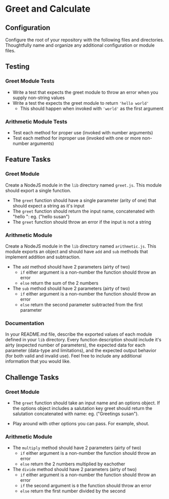# Greet and Calculate

## Configuration

Configure the root of your repository with the following files and directories.
Thoughtfully name and organize any additional configuration or module files.

<!-- * **README.md** - contains your documentation -->
<!-- * **.gitignore** - contains a `.gitignore` file -->
<!-- * **.eslintrc** - contains the course linter configuration
* **.travis.yml** - contains your travis testing instructions -->
<!-- * **package.json** - contains npm package config  -->
  <!-- * jest and eslint must be dependencies
  * create a `lint` script for running eslint `"lint": "eslint **/.js"`
  * create a `test` script for running tests -->
<!-- * **lib/** - contains module definitions -->
<!-- * **__test__/** - contains unit tests -->

## Testing

### Greet Module Tests

* Write a test that expects the greet module to throw an error when you supply non-string values
* Write a test the expects the greet module to return `'hello world'`
  * This should happen when invoked with `'world'` as the first argument

### Arithmetic Module Tests

* Test each method for proper use (invoked with number arguments)
* Test each method for inproper use (invoked with one or more non-number arguments)

## Feature Tasks

### Greet Module

Create a NodeJS module in the `lib` directory named `greet.js`.  This module should export a single function.
* The `greet` function should have a single parameter (arity of one) that should expect a string as it's input
* The `greet` function should return the input name, concatenated with "hello ": eg. ("hello susan")
* The `greet` function should throw an error if the input is not a string

### Arithmetic Module

Create a NodeJS module in the `lib` directory named `arithmetic.js`. This module exports an object and should have
`add` and `sub` methods that implement addition and subtraction.

* The `add` method should have 2 parameters (airty of two)
  * `if` either argument is a non-number the function should throw an error
  * `else` return the sum of the 2 numbers
* The `sub` method should have 2 parameters (airty of two)
  * `if` either argument is a non-number the function should throw an error
  * `else` return the second parameter subtracted from the first parameter

### Documentation

In your README.md file, describe the exported values of each module defined in your `lib` directory. Every function
description should include it's airty (expected number of parameters), the expected data for each parameter
(data-type and limitations), and the expected output behavior (for both valid and invalid use). Feel free to include
any additional information that you would like.

## Challenge Tasks

### Greet Module

* The `greet` function should take an input name and an options object. If the options object includes a salutation key
greet should return the salutation concatenated with name: eg. ("Greetings susan").

* Play around with other options you can pass. For example, shout.

### Arithmetic Module

* The `multiply` method should have 2 parameters (airty of two)
  * `if` either argument is a non-number the function should throw an error
  * `else` return the 2 numbers multiplied by eachother
* The `divide` method should have 2 parameters (airty of two)
  * `if` either argument is a non-number the function should throw an error
  * `if` the second argument is `0` the function should throw an error
  * `else` return the first number divided by the second
